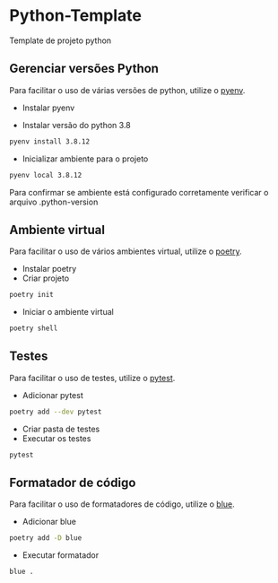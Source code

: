 # Python-Template
Template de projeto python

## Gerenciar versões Python
Para facilitar o uso de várias versões de python, utilize o [pyenv](https://github.com/pyenv/pyenv).
- Instalar pyenv

- Instalar versão do python 3.8
````bash
pyenv install 3.8.12
````
- Inicializar ambiente para o projeto
````bash
pyenv local 3.8.12
````
Para confirmar se ambiente está configurado corretamente verificar o arquivo .python-version

## Ambiente virtual
Para facilitar o uso de vários ambientes virtual, utilize o [poetry](https://python-poetry.org/).
- Instalar poetry
- Criar projeto
````bash
poetry init
````
- Iniciar o ambiente virtual
````bash
poetry shell
````

## Testes
Para facilitar o uso de testes, utilize o [pytest](https://docs.pytest.org/en/latest/).
- Adicionar pytest
````bash
poetry add --dev pytest
````
- Criar pasta de testes
- Executar os testes
````bash
pytest
````

## Formatador de código
Para facilitar o uso de formatadores de código, utilize o [blue](https://blue.readthedocs.io/en/latest/).
- Adicionar blue
````bash
poetry add -D blue
````
- Executar formatador
````bash
blue .
````